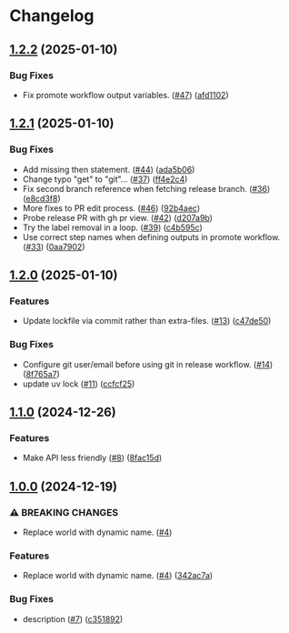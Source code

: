 # Changelog

## [1.2.2](https://github.com/ClaytonJY/release-please-demo/compare/v1.2.1...v1.2.2) (2025-01-10)


### Bug Fixes

* Fix promote workflow output variables. ([#47](https://github.com/ClaytonJY/release-please-demo/issues/47)) ([afd1102](https://github.com/ClaytonJY/release-please-demo/commit/afd1102837d25f02e6c89bcbf42c21e78bf36b7e))

## [1.2.1](https://github.com/ClaytonJY/release-please-demo/compare/v1.2.0...v1.2.1) (2025-01-10)


### Bug Fixes

* Add missing then statement. ([#44](https://github.com/ClaytonJY/release-please-demo/issues/44)) ([ada5b06](https://github.com/ClaytonJY/release-please-demo/commit/ada5b06b3f1732c931225fa9df3418e47effe48e))
* Change typo "get" to "git"... ([#37](https://github.com/ClaytonJY/release-please-demo/issues/37)) ([ff4e2c4](https://github.com/ClaytonJY/release-please-demo/commit/ff4e2c45bbf59892f582150abdc210d22d70b72c))
* Fix second branch reference when fetching release branch. ([#36](https://github.com/ClaytonJY/release-please-demo/issues/36)) ([e8cd3f8](https://github.com/ClaytonJY/release-please-demo/commit/e8cd3f85f7b4c29130e835d2938c661d83db8218))
* More fixes to PR edit process. ([#46](https://github.com/ClaytonJY/release-please-demo/issues/46)) ([92b4aec](https://github.com/ClaytonJY/release-please-demo/commit/92b4aec75ad322f5f7a319245f95e9b8ad8ada9a))
* Probe release PR with gh pr view. ([#42](https://github.com/ClaytonJY/release-please-demo/issues/42)) ([d207a9b](https://github.com/ClaytonJY/release-please-demo/commit/d207a9bf425de2f5fc5aaa809bcf9eaaaeb0ec43))
* Try the label removal in a loop. ([#39](https://github.com/ClaytonJY/release-please-demo/issues/39)) ([c4b595c](https://github.com/ClaytonJY/release-please-demo/commit/c4b595cb7a9e953b48971a5057d40fd44dc54ed2))
* Use correct step names when defining outputs in promote workflow. ([#33](https://github.com/ClaytonJY/release-please-demo/issues/33)) ([0aa7902](https://github.com/ClaytonJY/release-please-demo/commit/0aa7902fe217993ade82159466990f32bab66da8))

## [1.2.0](https://github.com/ClaytonJY/release-please-demo/compare/v1.1.0...v1.2.0) (2025-01-10)


### Features

* Update lockfile via commit rather than extra-files. ([#13](https://github.com/ClaytonJY/release-please-demo/issues/13)) ([c47de50](https://github.com/ClaytonJY/release-please-demo/commit/c47de50d7e6db9c04908e7301692cc93e702106d))


### Bug Fixes

* Configure git user/email before using git in release workflow. ([#14](https://github.com/ClaytonJY/release-please-demo/issues/14)) ([8f765a7](https://github.com/ClaytonJY/release-please-demo/commit/8f765a79b76170cb3bd648b924e09e0530d7514a))
* update uv lock ([#11](https://github.com/ClaytonJY/release-please-demo/issues/11)) ([ccfcf25](https://github.com/ClaytonJY/release-please-demo/commit/ccfcf25372e1e5d39cf4e6c75539add0bfd39061))

## [1.1.0](https://github.com/ClaytonJY/release-please-demo/compare/v1.0.0...v1.1.0) (2024-12-26)


### Features

* Make API less friendly ([#8](https://github.com/ClaytonJY/release-please-demo/issues/8)) ([8fac15d](https://github.com/ClaytonJY/release-please-demo/commit/8fac15de8ec90718fa8a9c8df8998ed12c61e953))

## [1.0.0](https://github.com/ClaytonJY/release-please-demo/compare/v0.1.0...v1.0.0) (2024-12-19)


### ⚠ BREAKING CHANGES

* Replace world with dynamic name. ([#4](https://github.com/ClaytonJY/release-please-demo/issues/4))

### Features

* Replace world with dynamic name. ([#4](https://github.com/ClaytonJY/release-please-demo/issues/4)) ([342ac7a](https://github.com/ClaytonJY/release-please-demo/commit/342ac7a6ef05239b64e95b75b330487779a9c996))


### Bug Fixes

* description ([#7](https://github.com/ClaytonJY/release-please-demo/issues/7)) ([c351892](https://github.com/ClaytonJY/release-please-demo/commit/c351892be4d539830b1a0ebe7bc03099a1741cb8))
